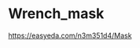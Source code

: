 # Wrench_mask

https://easyeda.com/n3m351d4/Mask
[](https://pbs.twimg.com/media/EcL0DfhXgAIzHmu?format=jpg&name=large)
